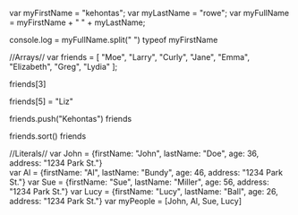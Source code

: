 var myFirstName = "kehontas";
var myLastName = "rowe";
var myFullName = myFirstName + " " + myLastName;


console.log = myFullName.split(" ")
typeof myFirstName

//Arrays//
var friends = [
  "Moe",
  "Larry",
  "Curly",
  "Jane",
  "Emma",
  "Elizabeth",
  "Greg",
  "Lydia"
];

friends[3]

friends[5] = "Liz"

friends.push("Kehontas")
friends

friends.sort()
friends


//Literals//
var John = {firstName: "John", lastName: "Doe",  age: 36, address: "1234 Park St."}  
var Al = {firstName: "Al", lastName: "Bundy",  age: 46, address: "1234 Park St."}
var Sue = {firstName: "Sue", lastName: "Miller",  age: 56, address: "1234 Park St."}
var Lucy = {firstName: "Lucy", lastName: "Ball",  age: 26, address: "1234 Park St."}
var myPeople = [John, Al, Sue, Lucy]
